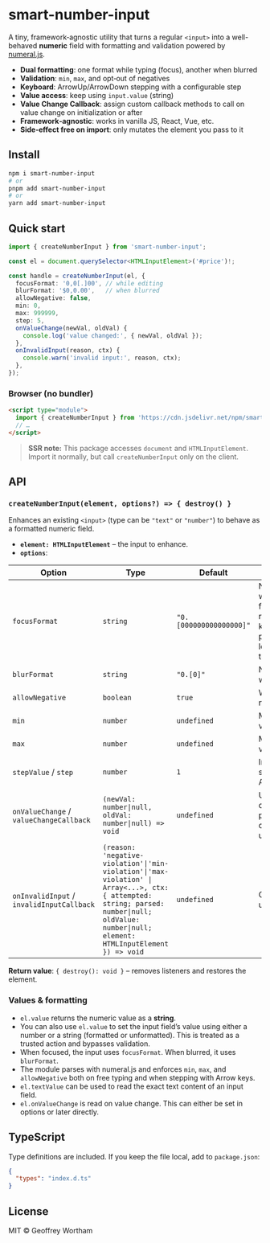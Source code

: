 # smart-number-input

A tiny, framework‑agnostic utility that turns a regular `<input>` into a well-behaved **numeric** field with formatting and validation powered by [numeral.js](http://numeraljs.com/).

- **Dual formatting**: one format while typing (focus), another when blurred
- **Validation**: `min`, `max`, and opt‑out of negatives
- **Keyboard**: ArrowUp/ArrowDown stepping with a configurable step
- **Value access**: keep using `input.value` (string)
- **Value Change Callback**: assign custom callback methods to call on value change on initialization or after
- **Framework‑agnostic**: works in vanilla JS, React, Vue, etc.
- **Side‑effect free on import**: only mutates the element you pass to it

## Install

```bash
npm i smart-number-input
# or
pnpm add smart-number-input
# or
yarn add smart-number-input
```

## Quick start

```ts
import { createNumberInput } from 'smart-number-input';

const el = document.querySelector<HTMLInputElement>('#price')!;

const handle = createNumberInput(el, {
  focusFormat: '0,0[.]00', // while editing
  blurFormat: '$0,0.00',   // when blurred
  allowNegative: false,
  min: 0,
  max: 999999,
  step: 5,
  onValueChange(newVal, oldVal) {
    console.log('value changed:', { newVal, oldVal });
  },
  onInvalidInput(reason, ctx) {
    console.warn('invalid input:', reason, ctx);
  },
});
```

### Browser (no bundler)

```html
<script type="module">
  import { createNumberInput } from 'https://cdn.jsdelivr.net/npm/smart-number-input/+esm';
  // …
</script>

```

> **SSR note:** This package accesses `document` and `HTMLInputElement`. Import it normally, but call `createNumberInput` only on the client.

## API

### `createNumberInput(element, options?) => { destroy() }`

Enhances an existing `<input>` (type can be `"text"` or `"number"`) to behave as a formatted numeric field.

- **`element: HTMLInputElement`** – the input to enhance.
- **`options`**:

| Option | Type | Default | Description |
|---|---|---|---|
| `focusFormat` | `string` | `"0.[000000000000000]"` | Numeral.js format while the input has focus. It is recomended that you keep a high level of precision so as to not loose exact values that users input. |
| `blurFormat` | `string` | `"0.[0]"` | Numeral.js format when blurred. |
| `allowNegative` | `boolean` | `true` | Whether to allow negative values. |
| `min` | `number` | `undefined` | Minimum allowed value (inclusive). |
| `max` | `number` | `undefined` | Maximum allowed value (inclusive). |
| `stepValue` / `step` | `number` | `1` | Increment/decrement size for ArrowUp/ArrowDown. |
| `onValueChange` / `valueChangeCallback` | `(newVal: number\|null, oldVal: number\|null) => void` | `undefined` | Updates the elements onValueChange property which is called on valid value update. |
| `onInvalidInput` / `invalidInputCallback` | `(reason: 'negative-violation'\|'min-violation'\|'max-violation' \| Array<...>, ctx: { attempted: string; parsed: number\|null; oldValue: number\|null; element: HTMLInputElement }) => void` | `undefined` | Called once when user input is rejected. |

**Return value**: `{ destroy(): void }` – removes listeners and restores the element.

### Values & formatting

- `el.value` returns the numeric value as a **string**.
- You can also use `el.value` to set the input field’s value using either a number or a string (formatted or unformatted). This is treated as a trusted action and bypasses validation.
- When focused, the input uses `focusFormat`. When blurred, it uses `blurFormat`.
- The module parses with numeral.js and enforces `min`, `max`, and `allowNegative` both on free typing and when stepping with Arrow keys.
- `el.textValue` can be used to read the exact text content of an input field.
- `el.onValueChange` is read on value change. This can either be set in options or later directly.

## TypeScript

Type definitions are included. If you keep the file local, add to `package.json`:

```json
{
  "types": "index.d.ts"
}
```

## License

MIT © Geoffrey Wortham
